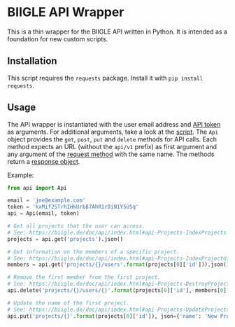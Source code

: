 # BIIGLE API Wrapper

This is a thin wrapper for the BIIGLE API written in Python. It is intended as a foundation for new custom scripts.

## Installation

This script requires the `requests` package. Install it with `pip install requests`.

## Usage

The API wrapper is instantiated with the user email address and [API token](https://biigle.de/settings/tokens) as arguments. For additional arguments, take a look at the [script](api.py). The `Api` object provides the `get`, `post`, `put` and `delete` methods for API calls. Each method expects an URL (without the `api/v1` prefix) as first argument and any argument of the [request method](http://docs.python-requests.org/en/master/user/quickstart/#make-a-request) with the same name. The methods return a [response object](http://docs.python-requests.org/en/master/user/quickstart/#response-content).

Example:

```python
from api import Api

email = 'joe@example.com'
token = 'kxMif2STrhIHkUrbB7AhR1rDiN1Y5USq'
api = Api(email, token)

# Get all projects that the user can access.
# See: https://biigle.de/doc/api/index.html#api-Projects-IndexProjects
projects = api.get('projects').json()

# Get information on the members of a specific project.
# See: https://biigle.de/doc/api/index.html#api-Projects-IndexProjectUsers
members = api.get('projects/{}/users'.format(projects[0]['id'])).json()

# Remove the first member from the first project.
# See: https://biigle.de/doc/api/index.html#api-Projects-DestroyProjectUsers
api.delete('projects/{}/users/{}'.format(projects[0]['id'], members[0]['id']))

# Update the name of the first project.
# See: https://biigle.de/doc/api/index.html#api-Projects-UpdateProjects
api.put('projects/{}'.format(projects[0]['id']), json={'name': 'New Project Name'})
```
